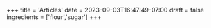 +++
title = 'Articles'
date = 2023-09-03T16:47:49-07:00
draft = false
ingredients = ['flour','sugar']
+++
